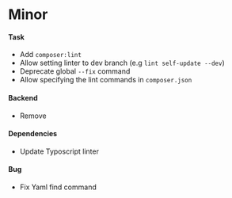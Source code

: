 # Minor

#### Task

- Add `composer:lint`
- Allow setting linter to dev branch (e.g `lint self-update --dev`)
- Deprecate global `--fix` command
- Allow specifying the lint commands in `composer.json`

#### Backend

- Remove

#### Dependencies

- Update Typoscript linter

#### Bug

- Fix Yaml find command
